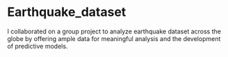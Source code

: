 # Earthquake_dataset
I collaborated on a group project to analyze earthquake dataset across the globe by offering ample data for meaningful analysis and the development of predictive models.

